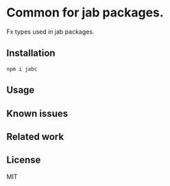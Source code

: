 # Common for jab packages.

Fx types used in jab packages.

## Installation

```
npm i jabc
```

## Usage

## Known issues

## Related work

## License

MIT
